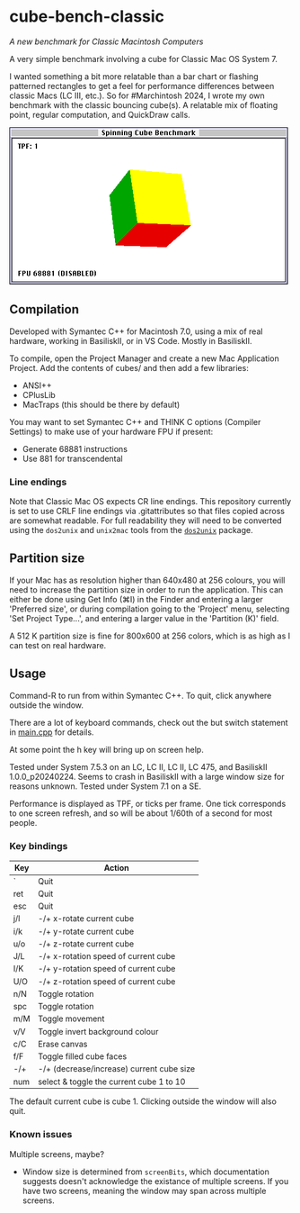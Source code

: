 # cube-bench-classic
*A new benchmark for Classic Macintosh Computers*

A very simple benchmark involving a cube for Classic Mac OS System 7.

I wanted something a bit more relatable than a bar chart or flashing patterned rectangles to get a feel for performance differences between classic Macs (LC III, etc.). So for #Marchintosh 2024, I wrote my own benchmark with the classic bouncing cube(s). A relatable mix of floating point, regular computation, and QuickDraw calls.

![Screenshot of the benchmark](screenshot.png)

## Compilation

Developed with Symantec C++ for Macintosh 7.0, using a mix of real hardware, working in BasiliskII, or in VS Code. Mostly in BasiliskII.

To compile, open the Project Manager and create a new Mac Application Project. Add the contents of cubes/ and then add a few libraries:

* ANSI++
* CPlusLib
* MacTraps (this should be there by default)

You may want to set Symantec C++ and THINK C options (Compiler Settings) to make use of your hardware FPU if present:

* Generate 68881 instructions
* Use 881 for transcendental

### Line endings

Note that Classic Mac OS expects CR line endings. This repository currently is set to use CRLF line endings via .gitattributes so that files copied across are somewhat readable. For full readability they will need to be converted using the `dos2unix` and `unix2mac` tools from the [`dos2unix`](https://waterlan.home.xs4all.nl/dos2unix.html) package.

## Partition size

If your Mac has as resolution higher than 640x480 at 256 colours, you will need to increase the partition size in order to run the application. This can either be done using Get Info (⌘I) in the Finder and entering a larger 'Preferred size', or during compilation going to the 'Project' menu, selecting 'Set Project Type...', and entering a larger value in the 'Partition (K)' field.

A 512 K partition size is fine for 800x600 at 256 colors, which is as high as I can test on real hardware.

## Usage

Command-R to run from within Symantec C++. To quit, click anywhere outside the window.

There are a lot of keyboard commands, check out the but switch statement in [main.cpp](cubes/main.cpp) for details.

At some point the h key will bring up on screen help.

Tested under System 7.5.3 on an LC, LC II, LC II, LC 475, and BasiliskII 1.0.0_p20240224. Seems to crash in BasiliskII with a large window size for reasons unknown. Tested under System 7.1 on a SE.

Performance is displayed as TPF, or ticks per frame. One tick corresponds to one screen refresh, and so will be about 1/60th of a second for most people.

### Key bindings

| Key | Action                                    |
| --- | ----------------------------------------- |
| `   | Quit                                      |
| ret | Quit                                      |
| esc | Quit                                      |
| j/l | -/+ x-rotate current cube                 |
| i/k | -/+ y-rotate current cube                 |
| u/o | -/+ z-rotate current cube                 |
| J/L | -/+ x-rotation speed of current cube      |
| I/K | -/+ y-rotation speed of current cube      |
| U/O | -/+ z-rotation speed of current cube      |
| n/N | Toggle rotation                           |
| spc | Toggle rotation                           |
| m/M | Toggle movement                           |
| v/V | Toggle invert background colour           |
| c/C | Erase canvas                              |
| f/F | Toggle filled cube faces                  |
| -/+ | -/+ (decrease/increase) current cube size |
| num | select & toggle the current cube 1 to 10  |

The default current cube is cube 1. Clicking outside the window will also quit.

### Known issues

Multiple screens, maybe?

* Window size is determined from `screenBits`, which documentation suggests doesn't acknowledge the existance of multiple screens. If you have two screens, meaning the window may span across multiple screens.

